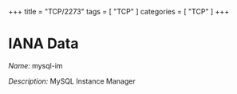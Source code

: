 +++
title = "TCP/2273"
tags = [ "TCP" ]
categories = [ "TCP" ]
+++

# IANA Data

_Name:_ mysql-im

_Description:_ MySQL Instance Manager

